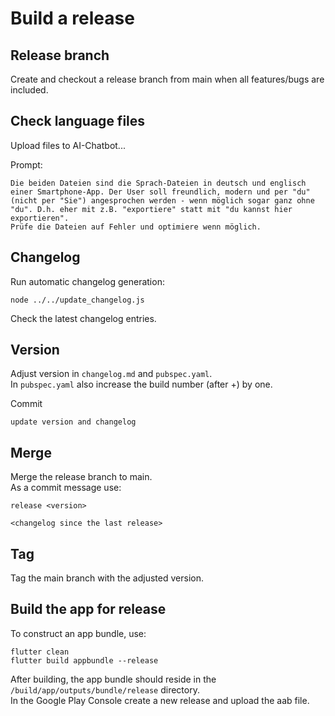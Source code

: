 # Build a release

## Release branch

Create and checkout a release branch from main when all features/bugs are included.

## Check language files

Upload files to AI-Chatbot...

Prompt:

````aiprompt
Die beiden Dateien sind die Sprach-Dateien in deutsch und englisch einer Smartphone-App. Der User soll freundlich, modern und per "du" (nicht per "Sie") angesprochen werden - wenn möglich sogar ganz ohne "du". D.h. eher mit z.B. "exportiere" statt mit "du kannst hier exportieren".
Prüfe die Dateien auf Fehler und optimiere wenn möglich.
````

## Changelog

Run automatic changelog generation:

```shell
node ../../update_changelog.js
```

Check the latest changelog entries.

## Version

Adjust version in `changelog.md` and `pubspec.yaml`.  
In `pubspec.yaml` also increase the build number (after +) by one.

Commit

````
update version and changelog
````

## Merge

Merge the release branch to main.  
As a commit message use:

```
release <version>

<changelog since the last release>
```

## Tag

Tag the main branch with the adjusted version.

## Build the app for release

To construct an app bundle, use:

````shell
flutter clean
flutter build appbundle --release
````

After building, the app bundle should reside in the `/build/app/outputs/bundle/release` directory.  
In the Google Play Console create a new release and upload the aab file.
